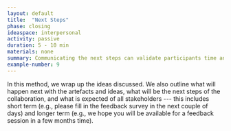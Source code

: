 ```yaml
---
layout: default
title:  "Next Steps"
phase: closing
ideaspace: interpersonal
activity: passive
duration: 5 - 10 min
materials: none
summary: Communicating the next steps can validate participants time and energy.
example-number: 9
---
```


In this method, we wrap up the ideas discussed. We also outline what will happen next with the artefacts and ideas, what will be the next steps of the collaboration, and what is expected of all stakeholders --- this includes short term (e.g., please fill in the feedback survey in the next couple of days) and longer term (e.g., we hope you will be available for a feedback session in a few months time).
